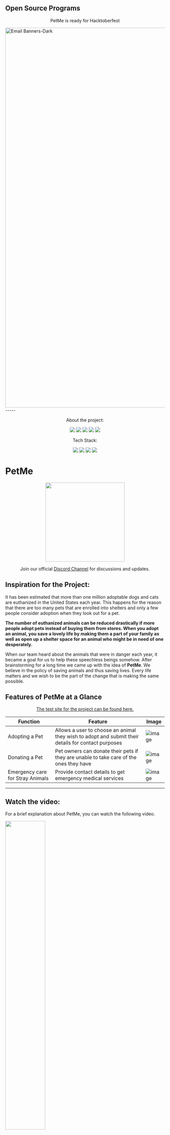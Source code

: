 ## Open Source Programs
<p align="center"> PetMe is ready for Hacktoberfest</p>
 <a href="https://hacktoberfest.com/">
 <img width="1200" alt="Email Banners-Dark" src="https://user-images.githubusercontent.com/79099734/189589410-ca17afb8-5855-4316-918a-054f27594809.png">
 </a>
-----


<p align="center">About the project:</p>
<p align="center">
    <img src="https://img.shields.io/github/issues/akshitagupta15june/PetMe"> 
    <img src="https://img.shields.io/github/issues-pr/akshitagupta15june/PetMe">
    <img src="https://img.shields.io/github/forks/akshitagupta15june/PetMe">
    <img src="https://img.shields.io/github/stars/akshitagupta15june/PetMe">
    <img src="https://img.shields.io/github/license/akshitagupta15june/PetMe">
</p>

<p align="center">Tech Stack:</p>
<p align="center">
    <img src="https://img.shields.io/badge/html5-%23E34F26.svg?style=for-the-badge&logo=html5&logoColor=white"> 
    <img src="https://img.shields.io/badge/css3-%231572B6.svg?style=for-the-badge&logo=css3&logoColor=white">
    <img src="https://img.shields.io/badge/javascript-%23323330.svg?style=for-the-badge&logo=javascript&logoColor=%23F7DF1E">
    <img src="https://img.shields.io/badge/Postman-FF6C37?style=for-the-badge&logo=postman&logoColor=white">
</p>

# PetMe

<p align="center">
  <img src="./Assets/Images/logo.jpg" height="250px">
  </p>

<p align="center"> Join our official <a href="https://discord.gg/X3HZAPzykU">Discord Channel</a> for discussions and updates. </p>


## Inspiration for the Project:

It has been estimated that more than one million adoptable dogs and cats are euthanized in the United States each year. This happens for the reason that there are too many pets that are enrolled into shelters and only a few people consider adoption when they look out for a pet.

**The number of euthanized animals can be reduced drastically if more people adopt pets instead of buying them from stores. When you adopt an animal, you save a lovely life by making them a part of your family as well as open up a shelter space for an animal who might be in need of one desperately.**

When our team heard about the animals that were in danger each year, it became a goal for us to help these speechless beings somehow. After brainstorming for a long time we came up with the idea of **PetMe**. We believe in the policy of saving animals and thus saving lives. Every life matters and we wish to be the part of the change that is making the same possible.


## Features of PetMe at a Glance

<a href="https://akshitagupta15june.github.io/PetMe/"><p align="center">The test site for the project can be found here.</p></a>


| Function | Feature | Image |
| --- | ----------- | -------|
| Adopting a Pet | Allows a user to choose an animal they wish to adopt and submit their details for contact purposes | ![image](https://user-images.githubusercontent.com/99717469/193424761-4c7f510f-b099-4e48-b0c8-d09eece32469.png) |
| Donating a Pet | Pet owners can donate their pets if they are unable to take care of the ones they have | ![image](https://user-images.githubusercontent.com/99717469/193424675-328e10ed-78f8-49bf-8fa6-68d0db4a7fd1.png) |
| Emergency care for Stray Animals | Provide contact details to get emergency medical services | ![image](https://user-images.githubusercontent.com/99717469/193424731-fa82b5a9-8c01-4648-a378-7c23bfb20427.png) |

----


## Watch the video:

For a brief explanation about PetMe, you can watch the following video.

[<img src="https://i.imgur.com/8gEUuwt.png" width="50%">](https://youtu.be/U1EQjtT-G8E)
 
Additional features:
- All the data is stored in the database so when a person wishes to adopt or donate an animal, their information will be auto-filled using the database. 
- Users can use the `Contact` page to drop in their details for a call with one of the team members. 

## View our Website:

Click the image below to view our website!

[<img src="https://cdn.discordapp.com/attachments/1004464884773306368/1028310089364406363/unknown.png"/>](https://akshitagupta15june.github.io/PetMe/)

## Accomplishments:

We are proud to build a website where pet lovers can easily adopt animals that need a home. They can not only provide medical assistance to them but can also allow their fellow comrades in the community to adopt them.

## What's next for PetMe 📲

In future, we plan to scale this application to reach as many people as possible and facilitate adoption and donation of animals.

Furthermore, we plan to connect with the nearest government organization that provides medical assistance to stray animals.

---

## ⭐ How to get started with open source?
<img src="https://github.com/Vi1234sh12/Face-X/blob/master/.github/Assests/isometric.png" height="290px" align="right"/>

You can refer to the following articles on the basics of Git and Github.

- [Watch this video to get started, if you have no clue about open source](https://youtu.be/SYtPC9tHYyQ)
- [Forking a Repo](https://help.github.com/en/github/getting-started-with-github/fork-a-repo)
- [Cloning a Repo](https://help.github.com/en/desktop/contributing-to-projects/creating-a-pull-request)
- [How to create a Pull Request](https://opensource.com/article/19/7/create-pull-request-github)
- [Getting started with Git and GitHub](https://towardsdatascience.com/getting-started-with-git-and-github-6fcd0f2d4ac6)

## Contributing 👨‍💻 

### 💥 How to contribute
- Take a look at the existing [Issues](https://github.com/akshitagupta15june/PetMe/issues) or [create a new issue](https://github.com/akshitagupta15june/PetMe/issues/new/choose)!
- [Fork the Repo](https://github.com/Susmita-Dey/all-round-calculator/fork). Then, create a branch for any issue that you are working on. Finally, commit your work.
- Create a **[Pull Request](https://github.com/akshitagupta15june/PetMe/compare)** (_PR_), which will be promptly reviewed and given suggestions for improvements by the community.
- Add screenshots or screen captures to your Pull Request to help us understand the effects of the changes proposed in your PR.
- **DON'T CREATE PRs WITHOUT CREATING ISSUE AND GETTING ASSIGNED**

### ⭐ How to make a pull request (PR)
**1.** Start by making a Fork of the [**PetMe**](https://github.com/akshitagupta15june/PetMe/) repository. Click on the <a href="https://github.com/akshitagupta15june/PetMe/fork"><img src="https://i.imgur.com/G4z1kEe.png" height="21" width="21"></a>Fork symbol at the top right corner.

**2.** Clone your new fork of the repository in the terminal/CLI on your computer with the following command:

```bash
git clone https://github.com/<your-github-username>/PetMe
```

**3.** Navigate to the newly created PetMe project directory:

```bash
cd PetMe
```

**4.** Set upstream command:

```bash
git remote add upstream https://github.com/Susmita-Dey/PetMe.git
```

**5.** Create a new branch:

```bash
git checkout -b YourBranchName
```

**6.** Sync your fork or your local repository with the origin repository:

- In your forked repository, click on "Fetch upstream"
- Click "Fetch and merge"

**7.** Make your changes to the source code.

**8.** Stage your changes and commit:

⚠️ **Make sure** not to commit `package.json` or `package-lock.json` file

⚠️ **Make sure** not to run the commands `git add .` or `git add *`. Instead, stage your changes for each file/folder

```bash
git add public
```

```bash
git commit -m "<your_commit_message>"
```

**9.** Push your local commits to the remote repository:

```bash
git push origin YourBranchName
```

**10.** Create a [Pull Request](https://help.github.com/en/github/collaborating-with-issues-and-pull-requests/creating-a-pull-request)!

**11.** **Congratulations!** You've made your first contribution to [**PetMe**](https://github.com/akshitagupta15june/PetMe/graphs/contributors)! 🙌🏼

#### For more details, refer to [CONTRIBUTING.md](/CONTRIBUTING.md) file.

## 😎 Project Maintainers

<table>
  <tr>
<td align="center"><a href="https://github.com/Susmita-Dey"><img src="https://avatars.githubusercontent.com/u/79099734?v=4" width="100px;" alt=""/><br /><sub><b>Susmita Dey</b></sub></a></td>

<td align="center"><a href="https://github.com/akshitagupta15june"><img src="https://avatars0.githubusercontent.com/u/57909583?v=4" width="100px;" alt=""/><br /><sub><b>Akshita Gupta</b></sub></a></td>
 
<td align="center"><a href="https://github.com/muditchoudhary"><img src="https://avatars.githubusercontent.com/u/74391865?s=400&u=2944cf6cb540e3ba3a08653225406d0826e1c272&v=4" width="100px;" alt=""/><br /><sub><b>Mudit Choudhary</b></sub></a></td>
   
<td align="center"><a href="https://github.com/akshaaatt"><img src="https://avatars.githubusercontent.com/u/51470769?v=4" width="100px;" alt=""/><br /><sub><b>Akshat Tiwari</b></sub></a></td>
   
 </tr>
</table>

## Thanks to all Contributors 💪 

Thanks a lot for spending your time helping PetMe grow. Thanks a lot! Keep rocking 🍻

[![Contributors](https://contrib.rocks/image?repo=akshitagupta15june/PetMe)](https://github.com/akshitagupta15june/PetMe/graphs/contributors)

## License 🛡️ 

PetMe is licensed under the MIT License - see the [LICENSE](LICENSE) file for details.

## Socials 

[<img src="https://github.githubassets.com/images/modules/logos_page/GitHub-Mark.png" height="80"/>](https://github.com/akshitagupta15june/PetMe)

